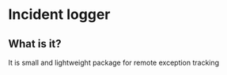 # Incident logger

## What is it?

It is small and lightweight package for remote exception tracking

